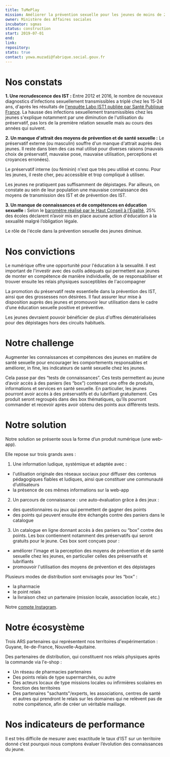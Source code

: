 ```yaml
---
title: TuMePlay
mission: Améliorer la prévention sexuelle pour les jeunes de moins de 25 ans
owner: Ministère des Affaires sociales
incubator: sgmas
status: construction
start: 2019-07-01
end:
link: 
repository:
stats: true
contact: yowa.muzadi@fabrique.social.gouv.fr
---
```


# Nos constats

**1. Une recrudescence des IST :**
Entre 2012 et 2016, le nombre de nouveaux diagnostics d’infections sexuellement transmissibles a triplé chez les 15-24 ans, d'après les résultats de [l'enquête Labo IST1 publiée par Santé Publique France](https://www.santepubliquefrance.fr/les-actualites/2019/barometre-de-sante-publique-france-2019-lancement-de-l-enquete).
La hausse des infections sexuellement transmissibles chez les jeunes s'explique notamment par une diminution de l'utilisation du préservatif, pas lors de la première relation sexuelle mais au cours des années qui suivent.

**2. Un manque d'attrait des moyens de prévention et de santé sexuelle :**
Le préservatif externe (ou masculin) souffre d'un manque d'attrait auprès des jeunes. Il reste dans bien des cas mal utilisé pour diverses raisons (mauvais choix de préservatif, mauvaise pose, mauvaise utilisation, perceptions et croyances erronées).

Le préservatif interne (ou féminin) n'est que très peu utilisé et connu. Pour les jeunes, il reste cher, peu accessible et trop compliqué à utiliser.

Les jeunes ne pratiquent pas suffisamment de dépistages. Par ailleurs, on constate au sein de leur population une mauvaise connaissance des moyens de transmission des IST et de prévention des IST.

**3. Un manque de connaissances et de compétences en éducation sexuelle :**
Selon le [baromètre réalisé par le Haut Conseil à l’Égalité](http://www.haut-conseil-egalite.gouv.fr/IMG/pdf/hce_rapport_education_a_la_sexualite_2016_06_15-4.pdf), 25% des écoles déclarent n’avoir mis en place aucune action d'éducation à la sexualité malgré l’obligation légale.

Le rôle de l'école dans la prévention sexuelle des jeunes diminue.

# Nos convictions

Le numérique offre une opportunité pour l'éducation à la sexualité. Il est important de l'investir avec des outils adéquats qui permettent aux jeunes de monter en compétence de manière individuelle, de se responsabiliser et trouver ensuite les relais physiques susceptibles de l'accompagner

La promotion du préservatif reste essentielle dans la prévention des IST, ainsi que des grossesses non désirées. Il faut assurer leur mise à disposition auprès des jeunes et promouvoir leur utilisation dans le cadre d’une éducation sexuelle positive et préventive.

Les jeunes devraient pouvoir bénéficier de plus d'offres dématérialisées pour des dépistages hors des circuits habituels.

# Notre challenge

Augmenter les connaissances et compétences des jeunes en matière de santé sexuelle pour encourager les comportements responsables et améliorer, in fine, les indicateurs de santé sexuelle chez les jeunes.

Cela passe par des “tests de connaissances”. Ces tests permettent au jeune d’avoir accès à des paniers (les “box”) contenant une offre de produits, informations et services en santé sexuelle. En particulier, les jeunes pourront avoir accès à des préservatifs et du lubrifiant gratuitement. Ces produit seront regroupés dans des box thématiques, qu’ils pourront commander et recevoir après avoir obtenu des points aux différents tests.

# Notre solution

Notre solution se présente sous la forme d’un produit numérique (une web-app).

Elle repose sur trois grands axes :

1. Une information ludique, systémique et adaptée avec :

- l'utilisation originale des réseaux sociaux pour diffuser des contenus pédagogiques fiables et ludiques, ainsi que constituer une communauté d’utilisateurs
- la présence de ces mêmes informations sur la web-app

2. Un parcours de connaissance : une auto-évaluation grâce à des jeux :

- des questionnaires ou jeux qui permettent de gagner des points
- des points qui peuvent ensuite être échangés contre des paniers dans le catalogue

3. Un catalogue en ligne donnant accès à des paniers ou “box” contre des points. Les box contiennent notamment des préservatifs qui seront gratuits pour le jeune. Ces box sont conçues pour :

- améliorer l'image et la perception des moyens de prévention et de santé sexuelle chez les jeunes, en particulier celles des préservatifs et lubrifiants
- promouvoir l'utilisation des moyens de prévention et des dépistages

Plusieurs modes de distribution sont envisagés pour les “box” :

- la pharmacie
- le point relais
- la livraison chez un partenaire (mission locale, association locale, etc.)

Notre [compte Instagram](https://www.instagram.com/tumeplay/).

# Notre écosystème

Trois ARS partenaires qui représentent nos territoires d'expérimentation : Guyane, Ile-de-France, Nouvelle-Aquitaine.

Des partenaires de distribution, qui constituent nos relais physiques après la commande via l'e-shop :

- Un réseau de pharmacies partenaires
- Des points relais de type supermarchés, ou autre
- Des acteurs locaux de type missions locales ou infirmières scolaires en fonction des territoires
- Des partenaires "sachants"/experts, les associations, centres de santé et autres qui prendront le relais sur les domaines qui ne relèvent pas de notre compétence, afin de créer un véritable maillage.

# Nos indicateurs de performance

Il est très difficile de mesurer avec exactitude le taux d’IST sur un territoire donné c’est pourquoi nous comptons évaluer l’évolution des connaissances du jeune.
